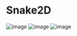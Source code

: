 # Snake2D
![image](https://user-images.githubusercontent.com/108993284/216796807-8ee77f6b-b03c-471b-a3bb-008762175d66.png)
![image](https://user-images.githubusercontent.com/108993284/216796813-97b75d83-8d53-431d-93cd-879c31d154d8.png)
![image](https://user-images.githubusercontent.com/108993284/216796818-abe04758-9695-4cc5-9d98-6e495dd9b721.png)

